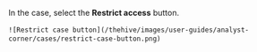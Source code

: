 In the case, select the **Restrict access** button.

    ![Restrict case button](/thehive/images/user-guides/analyst-corner/cases/restrict-case-button.png)